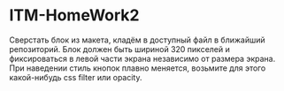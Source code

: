 # ITM-HomeWork2

Сверстать блок из макета, кладём  в доступный файл в ближайший репозиторий.
Блок должен быть шириной 320 пикселей и фиксироваться в левой части экрана независимо от размера экрана.
При наведении стиль кнопок плавно меняется, возьмите для этого какой-нибудь css filter или opacity.